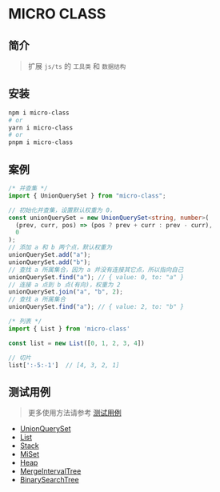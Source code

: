 # MICRO CLASS

## 简介

> 扩展 `js/ts` 的 `工具类` 和 `数据结构`

## 安装

```bash
npm i micro-class
# or
yarn i micro-class
# or
pnpm i micro-class
```

## 案例

```ts
/* 并查集 */
import { UnionQuerySet } from "micro-class";

// 初始化并查集，设置默认权重为 0，
const unionQuerySet = new UnionQuerySet<string, number>(
  (prev, curr, pos) => (pos ? prev + curr : prev - curr),
  0
);
// 添加 a 和 b 两个点，默认权重为
unionQuerySet.add("a");
unionQuerySet.add("b");
// 查找 a 所属集合，因为 a 并没有连接其它点，所以指向自己
unionQuerySet.find("a"); // { value: 0, to: "a" }
// 连接 a 点到 b 点(有向)，权重为 2
unionQuerySet.join("a", "b", 2);
// 查找 a 所属集合
unionQuerySet.find("a"); // { value: 2, to: "b" }
```

```ts
/* 列表 */
import { List } from 'micro-class'

const list = new List([0, 1, 2, 3, 4])

// 切片
list[':-5:-1']  // [4, 3, 2, 1]
```

## 测试用例

> 更多使用方法请参考 [测试用例](https://github.com/Yuki-0505/micro-class/tree/main/tests)

- [UnionQuerySet](https://github.com/Yuki-0505/micro-class/blob/main/tests/UnionQuerySet.spec.ts)
- [List](https://github.com/Yuki-0505/micro-class/blob/main/tests/List.spec.ts)
- [Stack](https://github.com/Yuki-0505/micro-class/blob/main/tests/Stack.spec.ts)
- [MiSet](https://github.com/Yuki-0505/micro-class/blob/main/tests/MiSet.spec.ts)
- [Heap](https://github.com/Yuki-0505/micro-class/blob/main/tests/Heap.spec.ts)
- [MergeIntervalTree](https://github.com/Yuki-0505/micro-class/blob/main/tests/MergeIntervalTree.spec.ts)
- [BinarySearchTree](https://github.com/Yuki-0505/micro-class/blob/main/tests/BinarySearchTree.spec.ts)
